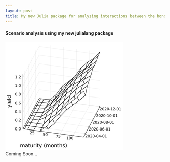 ```yaml
---
layout: post
title: My new Julia package for analyzing interactions between the bond market and the macroeconomy
---
```


#### Scenario analysis using my new julialang package <br>

![yields](https://github.com/econPreference/econPreference.github.io/blob/master/images/res_yield.png?raw=true)<br>
Coming Soon...
